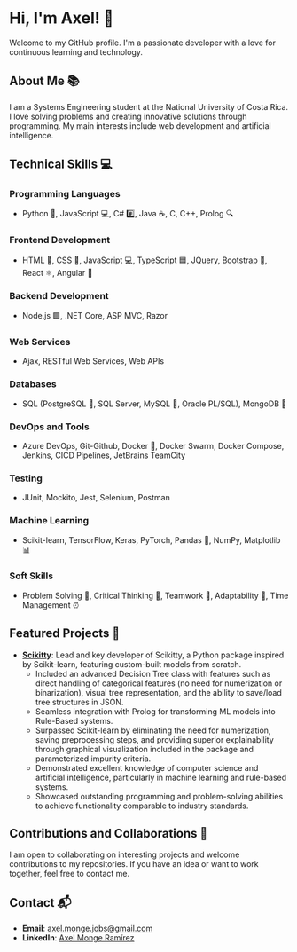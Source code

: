 # Hi, I'm Axel! 👋

Welcome to my GitHub profile. I'm a passionate developer with a love for continuous learning and technology.

## About Me 📚

I am a Systems Engineering student at the National University of Costa Rica. I love solving problems and creating innovative solutions through programming. My main interests include web development and artificial intelligence.

## Technical Skills 💻

### Programming Languages
- Python 🐍, JavaScript 💻, C# #️⃣, Java ☕, C, C++, Prolog 🔍

### Frontend Development
- HTML 📝, CSS 🎨, JavaScript 💻, TypeScript 🟦, JQuery, Bootstrap 👢, React ⚛️, Angular 📐

### Backend Development
- Node.js 🟩, .NET Core, ASP MVC, Razor

### Web Services
- Ajax, RESTful Web Services, Web APIs

### Databases
- SQL (PostgreSQL 🐘, SQL Server, MySQL 🐬, Oracle PL/SQL), MongoDB 🍃

### DevOps and Tools
- Azure DevOps, Git-Github, Docker 🐳, Docker Swarm, Docker Compose, Jenkins, CICD Pipelines, JetBrains TeamCity

### Testing
- JUnit, Mockito, Jest, Selenium, Postman

### Machine Learning
- Scikit-learn, TensorFlow, Keras, PyTorch, Pandas 🐼, NumPy, Matplotlib 📊

### Soft Skills
- Problem Solving 🧩, Critical Thinking 🧠, Teamwork 🤝, Adaptability 🔄, Time Management ⏰

## Featured Projects 🌟

- [**Scikitty**](https://github.com/AxelMonge/Public-Scikitty): Lead and key developer of Scikitty, a Python package inspired by Scikit-learn, featuring custom-built models from scratch.
  - Included an advanced Decision Tree class with features such as direct handling of categorical features (no need for numerization or binarization), visual tree representation, and the ability to save/load tree structures in JSON.
  - Seamless integration with Prolog for transforming ML models into Rule-Based systems.
  - Surpassed Scikit-learn by eliminating the need for numerization, saving preprocessing steps, and providing superior explainability through graphical visualization included in the package and parameterized impurity criteria.
  - Demonstrated excellent knowledge of computer science and artificial intelligence, particularly in machine learning and rule-based systems.
  - Showcased outstanding programming and problem-solving abilities to achieve functionality comparable to industry standards.

## Contributions and Collaborations 🤝

I am open to collaborating on interesting projects and welcome contributions to my repositories. If you have an idea or want to work together, feel free to contact me.

## Contact 📬

- **Email**: [axel.monge.jobs@gmail.com](mailto:axel.monge.jobs@gmail.com)
- **LinkedIn**: [Axel Monge Ramírez](https://www.linkedin.com/in/axel-monge-ramirez/)
